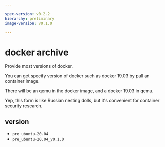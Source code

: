 ```yaml
---

spec-version: v0.2.2
hierarchy: preliminary
image-version: v0.1.0

---
```


# docker archive

Provide most versions of docker. 

You can get specify version of docker such as docker 19.03 by pull an container image.

There will be an qemu in the docker image, and a docker 19.03 in qemu.

Yep, this form is like Russian nesting dolls, but it's convenient for container security research.

## version

* `pre_ubuntu-20.04`
* `pre_ubuntu-20.04_v0.1.0`
